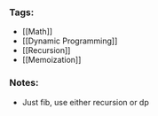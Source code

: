 ### Tags:
- [[Math]]
- [[Dynamic Programming]]
- [[Recursion]]
- [[Memoization]]
### Notes:
- Just fib, use either recursion or dp